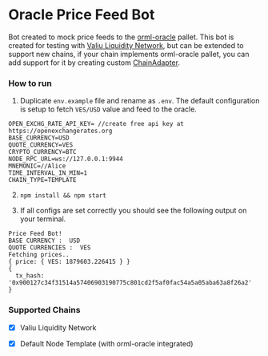 # Oracle Price Feed Bot

Bot created to mock price feeds to the [orml-oracle](https://github.com/open-web3-stack/open-runtime-module-library/tree/master/oracle) pallet. This bot is created for testing with [Valiu Liquidity Network](https://github.com/valibre-org/vln-node), but can be extended to support new chains, if your chain implements orml-oracle pallet, you can add support for it by creating custom [ChainAdapter](./src/primitives/chain_adapter.ts).

### How to run

1. Duplicate `env.example` file and rename as `.env`. The default configuration is setup to fetch `VES/USD` value and feed to the oracle.

```
OPEN_EXCHG_RATE_API_KEY= //create free api key at https://openexchangerates.org
BASE_CURRENCY=USD 
QUOTE_CURRENCY=VES
CRYPTO_CURRENCY=BTC
NODE_RPC_URL=ws://127.0.0.1:9944
MNEMONIC=//Alice
TIME_INTERVAL_IN_MIN=1
CHAIN_TYPE=TEMPLATE
```

2. `npm install && npm start`

3. If all configs are set correctly you should see the following output on your terminal.
```
Price Feed Bot!
BASE CURRENCY :  USD
QUOTE CURRENCIES :  VES
Fetching prices..
{ price: { VES: 1879603.226415 } }
{
  tx_hash: '0x900127c34f31514a57406903190775c801cd2f5af0fac54a5a05aba63a8f26a2'
}
```

### Supported Chains

- [X] Valiu Liquidity Network
- [X]  Default Node Template (with orml-oracle integrated)

